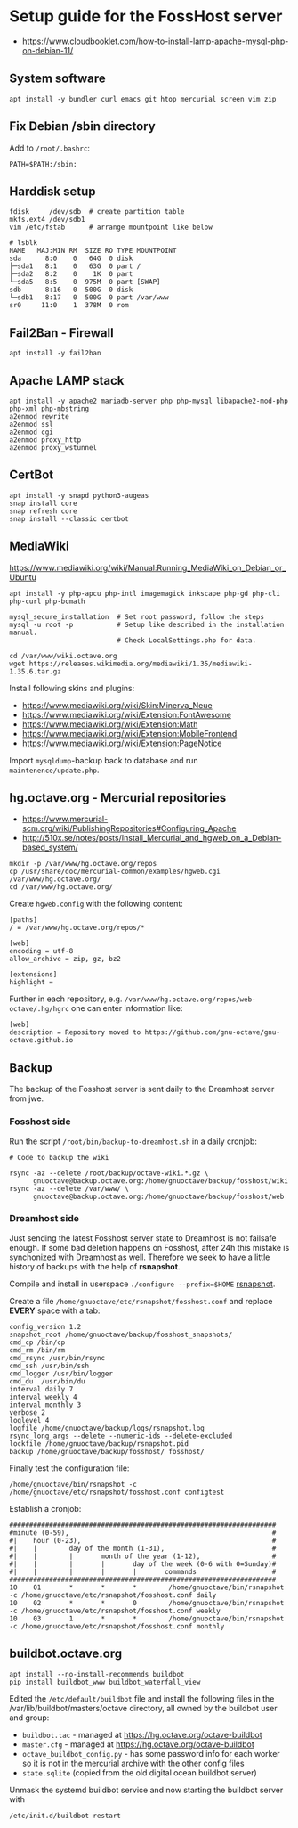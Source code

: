 # Setup guide for the FossHost server

- <https://www.cloudbooklet.com/how-to-install-lamp-apache-mysql-php-on-debian-11/>

## System software

```
apt install -y bundler curl emacs git htop mercurial screen vim zip
```

## Fix Debian /sbin directory

Add to `/root/.bashrc`:
```
PATH=$PATH:/sbin:
```

## Harddisk setup

```
fdisk     /dev/sdb  # create partition table
mkfs.ext4 /dev/sdb1
vim /etc/fstab      # arrange mountpoint like below
```

```
# lsblk 
NAME   MAJ:MIN RM  SIZE RO TYPE MOUNTPOINT
sda      8:0    0   64G  0 disk 
├─sda1   8:1    0   63G  0 part /
├─sda2   8:2    0    1K  0 part 
└─sda5   8:5    0  975M  0 part [SWAP]
sdb      8:16   0  500G  0 disk 
└─sdb1   8:17   0  500G  0 part /var/www
sr0     11:0    1  378M  0 rom 
```

## Fail2Ban - Firewall

```
apt install -y fail2ban

```

## Apache LAMP stack

```
apt install -y apache2 mariadb-server php php-mysql libapache2-mod-php php-xml php-mbstring
a2enmod rewrite
a2enmod ssl
a2enmod cgi
a2enmod proxy_http
a2enmod proxy_wstunnel
```

## CertBot

```
apt install -y snapd python3-augeas
snap install core
snap refresh core
snap install --classic certbot
```

## MediaWiki

<https://www.mediawiki.org/wiki/Manual:Running_MediaWiki_on_Debian_or_Ubuntu>

```
apt install -y php-apcu php-intl imagemagick inkscape php-gd php-cli php-curl php-bcmath

mysql_secure_installation  # Set root password, follow the steps
mysql -u root -p           # Setup like described in the installation manual.
                           # Check LocalSettings.php for data.

cd /var/www/wiki.octave.org
wget https://releases.wikimedia.org/mediawiki/1.35/mediawiki-1.35.6.tar.gz
```
Install following skins and plugins:
- https://www.mediawiki.org/wiki/Skin:Minerva_Neue
- https://www.mediawiki.org/wiki/Extension:FontAwesome
- https://www.mediawiki.org/wiki/Extension:Math
- https://www.mediawiki.org/wiki/Extension:MobileFrontend
- https://www.mediawiki.org/wiki/Extension:PageNotice

Import `mysqldump`-backup back to database and run `maintenence/update.php`.

## hg.octave.org - Mercurial repositories

- <https://www.mercurial-scm.org/wiki/PublishingRepositories#Configuring_Apache>
- <http://510x.se/notes/posts/Install_Mercurial_and_hgweb_on_a_Debian-based_system/>

```
mkdir -p /var/www/hg.octave.org/repos
cp /usr/share/doc/mercurial-common/examples/hgweb.cgi /var/www/hg.octave.org/
cd /var/www/hg.octave.org/
```
Create `hgweb.config` with the following content:
```
[paths]
/ = /var/www/hg.octave.org/repos/*

[web]
encoding = utf-8
allow_archive = zip, gz, bz2

[extensions]
highlight =
```
Further in each repository, e.g. `/var/www/hg.octave.org/repos/web-octave/.hg/hgrc` one can enter information like:
```
[web]
description = Repository moved to https://github.com/gnu-octave/gnu-octave.github.io
```

## Backup

The backup of the Fosshost server is sent daily to the Dreamhost server from jwe.

### Fosshost side

Run the script `/root/bin/backup-to-dreamhost.sh` in a daily cronjob:

```
# Code to backup the wiki

rsync -az --delete /root/backup/octave-wiki.*.gz \
      gnuoctave@backup.octave.org:/home/gnuoctave/backup/fosshost/wiki
rsync -az --delete /var/www/ \
      gnuoctave@backup.octave.org:/home/gnuoctave/backup/fosshost/web
```

### Dreamhost side

Just sending the latest Fosshost server state to Dreamhost is not failsafe enough.
If some bad deletion happens on Fosshost,
after 24h this mistake is synchonized with Dreamhost as well.
Therefore we seek to have a little history of backups with the help of **rsnapshot**.

Compile and install in userspace `./configure --prefix=$HOME`
[rsnapshot](https://github.com/rsnapshot/rsnapshot/blob/master/INSTALL.md).

Create a file `/home/gnuoctave/etc/rsnapshot/fosshost.conf`
and replace **EVERY** space with a tab:
```
config_version 1.2
snapshot_root /home/gnuoctave/backup/fosshost_snapshots/
cmd_cp /bin/cp
cmd_rm /bin/rm
cmd_rsync /usr/bin/rsync
cmd_ssh /usr/bin/ssh
cmd_logger /usr/bin/logger
cmd_du  /usr/bin/du
interval daily 7
interval weekly 4
interval monthly 3
verbose 2
loglevel 4
logfile /home/gnuoctave/backup/logs/rsnapshot.log
rsync_long_args --delete --numeric-ids --delete-excluded
lockfile /home/gnuoctave/backup/rsnapshot.pid
backup /home/gnuoctave/backup/fosshost/ fosshost/
```
Finally test the configuration file:
```
/home/gnuoctave/bin/rsnapshot -c /home/gnuoctave/etc/rsnapshot/fosshost.conf configtest
```
Establish a cronjob:
```
###################################################################
#minute (0-59),                                                   #
#|    hour (0-23),                                                #
#|    |        day of the month (1-31),                           #
#|    |        |       month of the year (1-12),                  #
#|    |        |       |       day of the week (0-6 with 0=Sunday)#
#|    |        |       |       |       commands                   #
###################################################################
10    01       *       *       *        /home/gnuoctave/bin/rsnapshot -c /home/gnuoctave/etc/rsnapshot/fosshost.conf daily
10    02       *       *       0        /home/gnuoctave/bin/rsnapshot -c /home/gnuoctave/etc/rsnapshot/fosshost.conf weekly
10    03       1       *       *        /home/gnuoctave/bin/rsnapshot -c /home/gnuoctave/etc/rsnapshot/fosshost.conf monthly
```

## buildbot.octave.org

```
apt install --no-install-recommends buildbot
pip install buildbot_www buildbot_waterfall_view
```

Edited the `/etc/default/buildbot` file and install the following files in the /var/lib/buildbot/masters/octave directory, all owned by the buildbot user and group:
- `buildbot.tac` - managed at https://hg.octave.org/octave-buildbot
- `master.cfg` - managed at https://hg.octave.org/octave-buildbot
- `octave_buildbot_config.py` - has some password info for each worker so it is not in the mercurial archive with the other config files
- `state.sqlite` (copied from the old digital ocean buildbot server)

Unmask the systemd buildbot service and now starting the buildbot server with
```
/etc/init.d/buildbot restart
```
